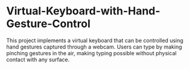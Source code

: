 # Virtual-Keyboard-with-Hand-Gesture-Control
This project implements a virtual keyboard that can be controlled using hand gestures captured through a webcam. Users can type by making pinching gestures in the air, making typing possible without physical contact with any surface.
